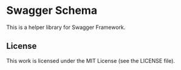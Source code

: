 # Swagger Schema

This is a helper library for Swagger Framework.

## License

This work is licensed under the MIT License (see the LICENSE file).
